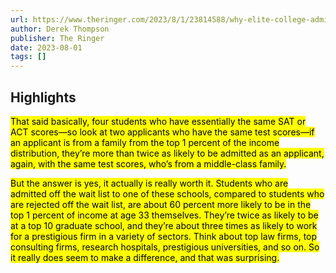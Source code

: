 ```yaml
---
url: https://www.theringer.com/2023/8/1/23814588/why-elite-college-admissions-are-biased-toward-the-superrich-david-deming
author: Derek Thompson
publisher: The Ringer
date: 2023-08-01
tags: []
---
```


## Highlights
<mark>That said basically, four students who have essentially the same SAT or ACT scores—so look at two applicants who have the same test scores—if an applicant is from a family from the top 1 percent of the income distribution, they’re more than twice as likely to be admitted as an applicant, again, with the same test scores, who’s from a middle-class family.</mark>

<mark>But the answer is yes, it actually is really worth it. Students who are admitted off the wait list to one of these schools, compared to students who are rejected off the wait list, are about 60 percent more likely to be in the top 1 percent of income at age 33 themselves. They’re twice as likely to be at a top 10 graduate school, and they’re about three times as likely to work for a prestigious firm in a variety of sectors. Think about top law firms, top consulting firms, research hospitals, prestigious universities, and so on. So it really does seem to make a difference, and that was surprising.</mark>

